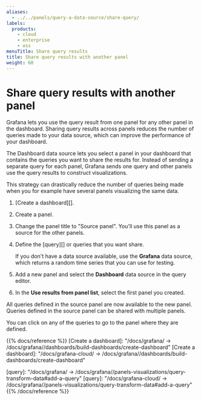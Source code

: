 ```yaml
---
aliases:
  - ../../panels/query-a-data-source/share-query/
labels:
  products:
    - cloud
    - enterprise
    - oss
menuTitle: Share query results
title: Share query results with another panel
weight: 60
---
```


# Share query results with another panel

Grafana lets you use the query result from one panel for any other panel in the dashboard. Sharing query results across panels reduces the number of queries made to your data source, which can improve the performance of your dashboard.

The Dashboard data source lets you select a panel in your dashboard that contains the queries ‌you want to share the results for. Instead of sending a separate query for each panel, Grafana sends one query and other panels use the query results to construct visualizations.

This strategy can drastically reduce the number of queries being made when you for example have several panels visualizing the same data.

1. [Create a dashboard][].
1. Create a panel.
1. Change the panel title to "Source panel". You'll use this panel as a source for the other panels.
1. Define the [query][] or queries that you want share.

   If you don't have a data source available, use the **Grafana** data source, which returns a random time series that you can use for testing.

1. Add a new panel and select the **Dashboard** data source in the query editor.
1. In the **Use results from panel list**, select the first panel you created.

All queries defined in the source panel are now available to the new panel. Queries defined in the source panel can be shared with multiple panels.

You can click on any of the queries to go to the panel where they are defined.

{{% docs/reference %}}
[Create a dashboard]: "/docs/grafana/ -> /docs/grafana/<GRAFANA VERSION>/dashboards/build-dashboards/create-dashboard"
[Create a dashboard]: "/docs/grafana-cloud/ -> /docs/grafana/<GRAFANA VERSION>/dashboards/build-dashboards/create-dashboard"

[query]: "/docs/grafana/ -> /docs/grafana/<GRAFANA VERSION>/panels-visualizations/query-transform-data#add-a-query"
[query]: "/docs/grafana-cloud/ -> /docs/grafana/<GRAFANA VERSION>/panels-visualizations/query-transform-data#add-a-query"
{{% /docs/reference %}}
